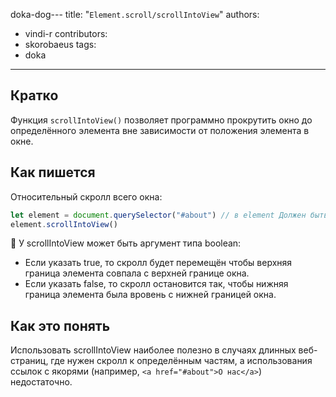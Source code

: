 doka-dog---
title: "`Element.scroll/scrollIntoView`"
authors:
  - vindi-r
contributors:
  - skorobaeus
tags:
  - doka
---

## Кратко

Функция `scrollIntoView()` позволяет программно прокрутить окно до определённого элемента вне зависимости от положения элемента в окне.

## Как пишется

Относительный скролл всего окна:

```js
let element = document.querySelector("#about") // в element Должен быть любой DOM элемент на странице
element.scrollIntoView()
```

🤖 У scrollIntoView может быть аргумент типа boolean:

- Если указать true, то скролл будет перемещён чтобы верхняя граница элемента совпала с верхней границе окна.
- Если указать false, то скролл остановится так, чтобы нижняя граница элемента была вровень с нижней границей окна.

## Как это понять

Использовать scrollIntoView наиболее полезно в случаях длинных веб-страниц, где нужен скролл к определённым частям, а использования ссылок с якорями (например, `<a href="#about">О нас</a>`) недостаточно.
